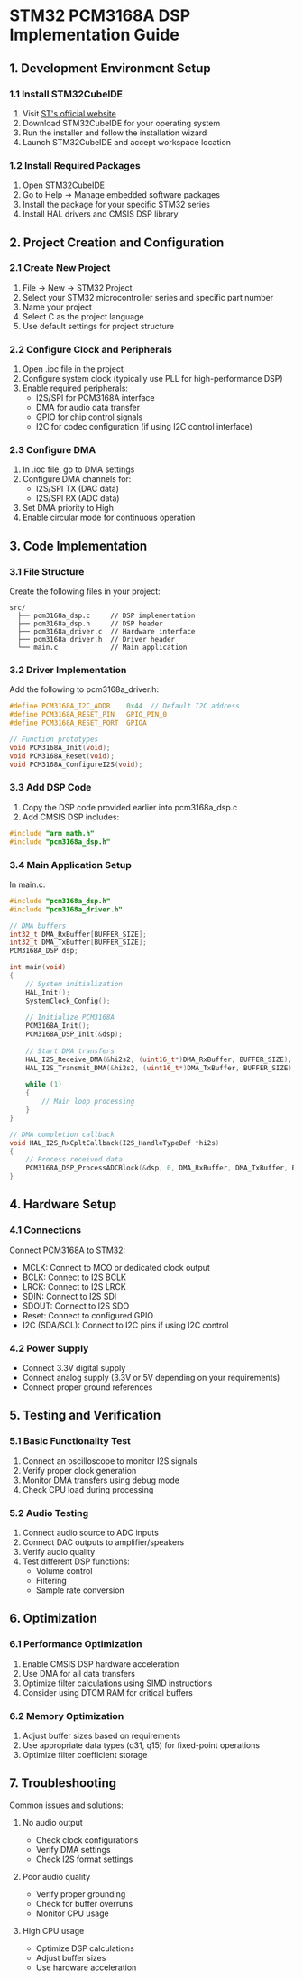 # STM32 PCM3168A DSP Implementation Guide

## 1. Development Environment Setup

### 1.1 Install STM32CubeIDE
1. Visit [ST's official website](https://www.st.com/en/development-tools/stm32cubeide.html)
2. Download STM32CubeIDE for your operating system
3. Run the installer and follow the installation wizard
4. Launch STM32CubeIDE and accept workspace location

### 1.2 Install Required Packages
1. Open STM32CubeIDE
2. Go to Help → Manage embedded software packages
3. Install the package for your specific STM32 series
4. Install HAL drivers and CMSIS DSP library

## 2. Project Creation and Configuration

### 2.1 Create New Project
1. File → New → STM32 Project
2. Select your STM32 microcontroller series and specific part number
3. Name your project
4. Select C as the project language
5. Use default settings for project structure

### 2.2 Configure Clock and Peripherals
1. Open .ioc file in the project
2. Configure system clock (typically use PLL for high-performance DSP)
3. Enable required peripherals:
   - I2S/SPI for PCM3168A interface
   - DMA for audio data transfer
   - GPIO for chip control signals
   - I2C for codec configuration (if using I2C control interface)

### 2.3 Configure DMA
1. In .ioc file, go to DMA settings
2. Configure DMA channels for:
   - I2S/SPI TX (DAC data)
   - I2S/SPI RX (ADC data)
3. Set DMA priority to High
4. Enable circular mode for continuous operation

## 3. Code Implementation

### 3.1 File Structure
Create the following files in your project:
```
src/
  ├── pcm3168a_dsp.c     // DSP implementation
  ├── pcm3168a_dsp.h     // DSP header
  ├── pcm3168a_driver.c  // Hardware interface
  ├── pcm3168a_driver.h  // Driver header
  └── main.c             // Main application
```

### 3.2 Driver Implementation
Add the following to pcm3168a_driver.h:
```c
#define PCM3168A_I2C_ADDR    0x44  // Default I2C address
#define PCM3168A_RESET_PIN   GPIO_PIN_0
#define PCM3168A_RESET_PORT  GPIOA

// Function prototypes
void PCM3168A_Init(void);
void PCM3168A_Reset(void);
void PCM3168A_ConfigureI2S(void);
```

### 3.3 Add DSP Code
1. Copy the DSP code provided earlier into pcm3168a_dsp.c
2. Add CMSIS DSP includes:
```c
#include "arm_math.h"
#include "pcm3168a_dsp.h"
```

### 3.4 Main Application Setup
In main.c:
```c
#include "pcm3168a_dsp.h"
#include "pcm3168a_driver.h"

// DMA buffers
int32_t DMA_RxBuffer[BUFFER_SIZE];
int32_t DMA_TxBuffer[BUFFER_SIZE];
PCM3168A_DSP dsp;

int main(void)
{
    // System initialization
    HAL_Init();
    SystemClock_Config();
    
    // Initialize PCM3168A
    PCM3168A_Init();
    PCM3168A_DSP_Init(&dsp);
    
    // Start DMA transfers
    HAL_I2S_Receive_DMA(&hi2s2, (uint16_t*)DMA_RxBuffer, BUFFER_SIZE);
    HAL_I2S_Transmit_DMA(&hi2s2, (uint16_t*)DMA_TxBuffer, BUFFER_SIZE);
    
    while (1)
    {
        // Main loop processing
    }
}

// DMA completion callback
void HAL_I2S_RxCpltCallback(I2S_HandleTypeDef *hi2s)
{
    // Process received data
    PCM3168A_DSP_ProcessADCBlock(&dsp, 0, DMA_RxBuffer, DMA_TxBuffer, BUFFER_SIZE);
}
```

## 4. Hardware Setup

### 4.1 Connections
Connect PCM3168A to STM32:
- MCLK: Connect to MCO or dedicated clock output
- BCLK: Connect to I2S BCLK
- LRCK: Connect to I2S LRCK
- SDIN: Connect to I2S SDI
- SDOUT: Connect to I2S SDO
- Reset: Connect to configured GPIO
- I2C (SDA/SCL): Connect to I2C pins if using I2C control

### 4.2 Power Supply
- Connect 3.3V digital supply
- Connect analog supply (3.3V or 5V depending on your requirements)
- Connect proper ground references

## 5. Testing and Verification

### 5.1 Basic Functionality Test
1. Connect an oscilloscope to monitor I2S signals
2. Verify proper clock generation
3. Monitor DMA transfers using debug mode
4. Check CPU load during processing

### 5.2 Audio Testing
1. Connect audio source to ADC inputs
2. Connect DAC outputs to amplifier/speakers
3. Verify audio quality
4. Test different DSP functions:
   - Volume control
   - Filtering
   - Sample rate conversion

## 6. Optimization

### 6.1 Performance Optimization
1. Enable CMSIS DSP hardware acceleration
2. Use DMA for all data transfers
3. Optimize filter calculations using SIMD instructions
4. Consider using DTCM RAM for critical buffers

### 6.2 Memory Optimization
1. Adjust buffer sizes based on requirements
2. Use appropriate data types (q31, q15) for fixed-point operations
3. Optimize filter coefficient storage

## 7. Troubleshooting

Common issues and solutions:
1. No audio output
   - Check clock configurations
   - Verify DMA settings
   - Check I2S format settings

2. Poor audio quality
   - Verify proper grounding
   - Check for buffer overruns
   - Monitor CPU usage

3. High CPU usage
   - Optimize DSP calculations
   - Adjust buffer sizes
   - Use hardware acceleration
